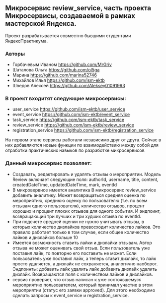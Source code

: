 ## Микросервис review_service, часть проекта Микросервисы, создаваемой в рамках мастерской Яндекса.
Проект разрабатывается совместно бывшими студентами ЯндексПрактикума.
### Авторы
- Горбачевым Иваном https://github.com/MrGriv
- Шаталова Ольга https://github.com/ol5ga
- Марина https://github.com/marina52746
- Михайлов Илья https://github.com/ism-ektb
- Шведов Алексей https://github.com/Aleksey01091993
### В проект входитят следующие микросервисы:
- user_service https://github.com/ism-ektb/user_service
- event_service https://github.com/ism-ektb/event_service
- task_service https://github.com/ism-ektb/task_service
- review_service https://github.com/ism-ektb/review_service
- registration_service https://github.com/ism-ektb/registration_service

На первом этапе сервисы работали независимо друг от друга. Сейчас в них добавляются новые функции по взаимодействию между собой для отработки практических навыков по разработке микросервисов

### Данный микросервис позволяет: 
- Создавать, редактировать и удалять отзывы о мероприятии. Модель Review включает следующие поля: authorId, username, title, content, createdDateTime, updatedDateTime, mark, eventId
- В микровервисе имеется аналитика В микросервис review_service добавить аналитику. Может возвращаться средняя оценка по мероприятию, среднюю оценку по пользователю (т.е. по всем отзывам одного пользователя), количество отзывов, процент хороших и процент плохих отзывов для одного события. И эндпоинт, возвращающий три лучших и три худших отзыва по eventId.
- При подсчете средней оценки не нужно учитывать отзывы, в которых количество дизлайков превосходит количество лайков. Это правило работает только в том случае, если общее количество лайков и дизлайков больше 10
- Имеется возможность  ставить лайки и дизлайки отзывам. Автор отзыва не может оценивать свой отзыв. Если пользователь уже поставил лайк, то повторно его поставить не может. Если пользователь уже поставил лайк, а теперь ставит дизлайк, то лайк просто удаляется, а дизлайк не сохраняется, аналогично наоборот. Эндпоинты: добавить лайк удалить лайк добавить дизлайк удалить дизлайк. Возвращаются поля с количеством лайков и дизлайков.
- сервис проверяет, что отзыв написан к уже состоявшемуся мероприятию пользователем, который принимал участие в этом мероприятии (статус его заявки approved). Для этого необходимо сделать запросы к event_service и registration_service.
